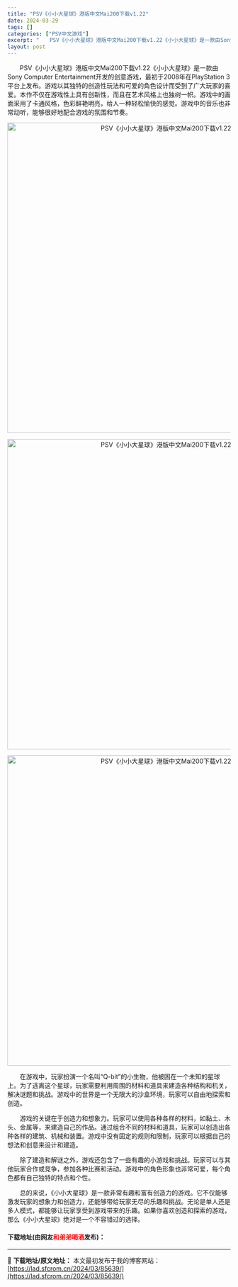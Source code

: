 ```yaml
---
title: "PSV《小小大星球》港版中文Mai200下载v1.22"
date: 2024-03-29
tags: []
categories: ["PSV中文游戏"]
excerpt: "　　PSV《小小大星球》港版中文Mai200下载v1.22《小小大星球》是一款由Sony Computer Entertainment开发的创意游戏，最初于2008年在PlayStation 3平台上发布。游戏以其独特的创造性玩法和可爱的角色设计而受到了广大玩家的喜爱。本作不仅在游戏性上具有创新性，&hellip;"
layout: post
---
```


 <p>　　PSV《小小大星球》港版中文Mai200下载v1.22《小小大星球》是一款由Sony Computer Entertainment开发的创意游戏，最初于2008年在PlayStation 3平台上发布。游戏以其独特的创造性玩法和可爱的角色设计而受到了广大玩家的喜爱。本作不仅在游戏性上具有创新性，而且在艺术风格上也独树一帜。游戏中的画面采用了卡通风格，色彩鲜艳明亮，给人一种轻松愉快的感觉。游戏中的音乐也非常动听，能够很好地配合游戏的氛围和节奏。</p> <p align="center"><img align="" border="0" src="https://lad.sfcrom.cn/wp-content/uploads/2024/03/20240329_660674ae17425.webp" width="700" alt="PSV《小小大星球》港版中文Mai200下载v1.22" /></p> <p align="center"><img align="" border="0" src="https://lad.sfcrom.cn/wp-content/uploads/2024/03/20240329_660674ae89458.webp" width="700" alt="PSV《小小大星球》港版中文Mai200下载v1.22" /></p> <p align="center"><img align="" border="0" src="https://lad.sfcrom.cn/wp-content/uploads/2024/03/20240329_660674aee9476.webp" width="700" alt="PSV《小小大星球》港版中文Mai200下载v1.22" /></p> <p>　　在游戏中，玩家扮演一个名叫&ldquo;Q-bit&rdquo;的小生物，他被困在一个未知的星球上。为了逃离这个星球，玩家需要利用周围的材料和道具来建造各种结构和机关，解决谜题和挑战。游戏中的世界是一个无限大的沙盒环境，玩家可以自由地探索和创造。</p> <p>　　游戏的关键在于创造力和想象力。玩家可以使用各种各样的材料，如黏土、木头、金属等，来建造自己的作品。通过组合不同的材料和道具，玩家可以创造出各种各样的建筑、机械和装置。游戏中没有固定的规则和限制，玩家可以根据自己的想法和创意来设计和建造。</p> <p>　　除了建造和解谜之外，游戏还包含了一些有趣的小游戏和挑战。玩家可以与其他玩家合作或竞争，参加各种比赛和活动。游戏中的角色形象也非常可爱，每个角色都有自己独特的特点和个性。</p> <p>　　总的来说，《小小大星球》是一款非常有趣和富有创造力的游戏。它不仅能够激发玩家的想象力和创造力，还能够带给玩家无尽的乐趣和挑战。无论是单人还是多人模式，都能够让玩家享受到游戏带来的乐趣。如果你喜欢创造和探索的游戏，那么《小小大星球》绝对是一个不容错过的选择。</p> <p><h4>下载地址(由网友<font color="red">和弟弟喝酒</font>发布)：</h4></p> 

---
📖 **下载地址/原文地址：** 本文最初发布于我的博客网站：[https://lad.sfcrom.cn/2024/03/85639/](https://lad.sfcrom.cn/2024/03/85639/)
